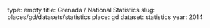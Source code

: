 type: empty
title: Grenada / National Statistics
slug: places/gd/datasets/statistics
place: gd
dataset: statistics
year: 2014
